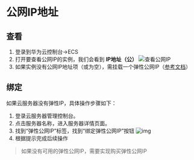 # 公网IP地址

## 查看

1. 登录到华为云控制台->ECS
2. 打开要查看公网IP的实例，我们会看到 **IP地址（公）** 
   ![查看公网IP](https://libs.websoft9.com/Websoft9/DocsPicture/en/huaweicloud/hwcloud-getpublicip-websoft9.png)
3. 如果实例没有公网IP地址项（或为空），需挂载一个弹性公网IP（[参考文档](https://help.aliyun.com/document_detail/72125.html)）

## 绑定

如果云服务器没有弹性IP，具体操作步骤如下：

1. 登录云服务器管理控制台。
2. 点击服务器名称，进入服务器详情页面。
3. 找到“弹性公网IP”标签，找到“绑定弹性公网IP”按钮
   ![img](https://libs.websoft9.com/Websoft9/DocsPicture/zh/huaweicloud/huaweicloud-bindeip-websoft9.png)
4. 根据提示完成后续操作

> 如果没有可用的弹性公网IP，需要实现购买弹性公网IP